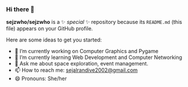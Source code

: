 ### Hi there 👋


**sejzwho/sejzwho** is a ✨ _special_ ✨ repository because its `README.md` (this file) appears on your GitHub profile.

Here are some ideas to get you started:

- 🔭 I’m currently working on Computer Graphics and Pygame
- 🌱 I’m currently learning Web Development and Computer Networking
- 💬 Ask me about space exploration, event management.
- 📫 How to reach me: sejalrandive2002@gmail.com
- 😄 Pronouns: She/her

